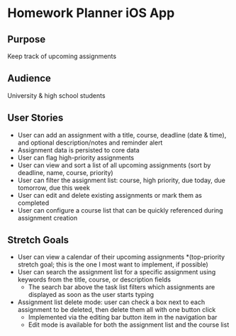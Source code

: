 #  Homework Planner iOS App
## Purpose
Keep track of upcoming assignments

## Audience
University & high school students

## User Stories
* User can add an assignment with a title, course, deadline (date & time), and optional description/notes and reminder alert
* Assignment data is persisted to core data
* User can flag high-priority assignments
* User can view and sort a list of all upcoming assignments (sort by deadline, name, course, priority)
* User can filter the assignment list: course, high priority, due today, due tomorrow, due this week
* User can edit and delete existing assignments or mark them as completed
* User can configure a course list that can be quickly referenced during assignment creation

## Stretch Goals
* User can view a calendar of their upcoming assignments *(top-priority stretch goal; this is the one I most want to implement, if possible)
* User can search the assignment list for a specific assignment using keywords from the title, course, or description fields
  * The search bar above the task list filters which assignments are displayed as soon as the user starts typing
* Assignment list delete mode: user can check a box next to each assignment to be deleted, then delete them all with one button click
  * Implemented via the editing bar button item in the navigation bar
  * Edit mode is available for both the assignment list and the course list
